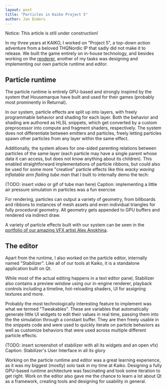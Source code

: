```yaml
---
layout: post
title: "Particles in Kaiko Project 5"
author: Jan Enders
---
```


Notice: This article is still under construction!

In my three years at KAIKO, I worked on "Project 5", a top-down action adventure from a beloved THQNordic IP that sadly did not make it to release.
We built the game entirely on in-house technology, and besides working on the [renderer](/kkp5-renderer), another of my tasks was designing and implementing our own particle runtime and editor.

## Particle runtime

The particle runtime is entirely GPU-based and strongly inspired by the system that Housemarque have built and used for their games (probably most prominently in Returnal).

In our system, particle effects are split up into layers, with freely programmable behavior and shading for each layer.
Both the behavior and shading are authored as HLSL snippets, which get converted by a custom preprocessor into compute and fragment shaders, respectively.
The system does not differentiate between emitters and particles, freely letting particles spawn other particles from any layer within the same effect.

Additionally, the system allows for one-sided parenting relations between particles of the same layer (each particle may have a single parent whose data it can access, but does not know anything about its children).
This enabled straightforward implementations of particle ribbons, but could also be used for some more "creative" particle effects like this *wacky waving inflatable arm flailing tube man* that I built to internally demo the tech:

(TODO: insert video or gif of tube man here) Caption: implementing a little air pressure simulation in particles was a fun exercise

For rendering, particles can output a variety of geometry, from billboards and ribbons to instances of mesh assets and even individual triangles for fully procedural geometry.
All geometry gets appended to GPU buffers and rendered via indirect draw.

A variety of particle effects built with our system can be seen in the [portfolio of our amazing VFX artist Alex Anokhina](https://www.artstation.com/artwork/3EQxoD).

## The editor

Apart from the runtime, I also worked on the particle editor, internally named "Stabilizer". Like all of our tools at Kaiko, it is a standalone application built on Qt.

While most of the actual editing happens in a text editor panel, Stabilizer also contains a preview window using our in-engine renderer, playback controls including a timeline, hot-reloading shaders, UI for assigning textures and more.

Probably the most technologically interesting feature to implement was what we termed "Tweakables". 
These are variables that automatically generate little UI widgets to edit their values in real time, passing them into the the simulation through a constant buffer.
They are then freely usable in the snippets code and were used to quickly iterate on particle behaviors as well as customize behaviors that were used across multiple different particle effects.

(TODO: insert screenshot of stabilizer with all its widgets and an open vfx) Caption: Stabilizer's User Interface in all its glory

Working on the particle runtime and editor was a great learning experience, as it was my biggest (mostly) solo task in my time at Kaiko. 
Designing a fully GPU-based runtime architecture was fascinating and took some iteration to get right.
Work on the editor also gave me the chance to learn a lot about Qt as a framework, creating tools and designing for usability in general.
